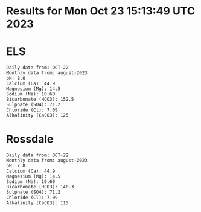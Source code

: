# Results for Mon Oct 23 15:13:49 UTC 2023
# ELS
```
Daily data from: OCT-22
Monthly data from: august-2023
pH: 8.0
Calcium (Ca): 44.9
Magnesium (Mg): 14.5
Sodium (Na): 10.60
Bicarbonate (HCO3): 152.5
Sulphate (SO4): 71.2
Chloride (Cl): 7.09
Alkalinity (CaCO3): 125
```
# Rossdale
```
Daily data from: OCT-22
Monthly data from: august-2023
pH: 7.8
Calcium (Ca): 44.9
Magnesium (Mg): 14.5
Sodium (Na): 10.60
Bicarbonate (HCO3): 140.3
Sulphate (SO4): 71.2
Chloride (Cl): 7.09
Alkalinity (CaCO3): 115
```
